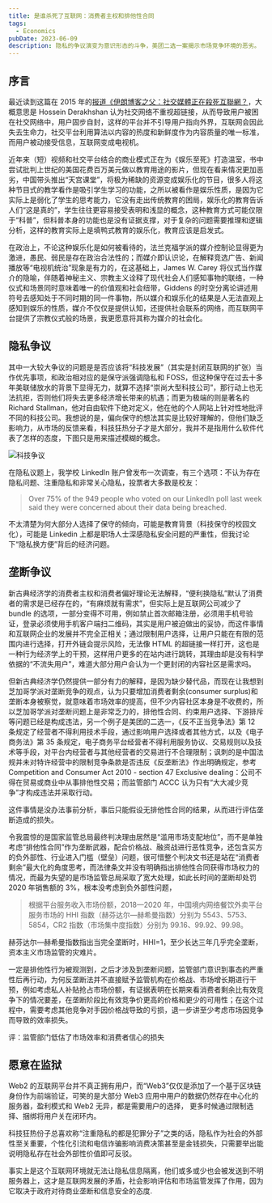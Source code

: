 ```yaml
---
title: 是谁杀死了互联网：消费者主权和排他性合同
tags:
  - Economics
pubDate: 2023-06-09
description: 隐私的争议演变为意识形态的斗争，美团二选一案揭示市场竞争环境的恶劣。
---
```


## 序言

最近读到这篇在 2015 年的[报道《伊朗博客之父：社交媒體正在殺死互聯網？](https://www.hk01.com/article/345?utm_source=01articlecopy&utm_medium=referral)，大概意思是 Hossein Derakhshan 认为社交网络不重视超链接，从而导致用户被困在社交网络中，用户固步自封，这样的平台并不引导用户指向外界，互联网会因此失去生命力，社交平台利用算法以内容的热度和新鲜度作为内容质量的唯一标准，而用户被动接受信息，互联网变成电视机。

近年来（短）视频和社交平台结合的商业模式正在为《娱乐至死》打造温室，书中尝试批判上世纪的美国花费百万美元做以教育用途的影片，但现在看来情况更加恶劣，中国带头推出“天宫课堂”，将极为稀缺的资源变成娱乐化的节目，很多人将这种节目式的教学看作是吸引学生学习的功能，之所以被看作是娱乐性质，是因为它实际上是弱化了学生的思考能力，它没有走出传统教育的困局，娱乐化的教育告诉人们“这是真的”，学生往往更容易接受表明和浅显的概念，这种教育方式可能仅限于“科普”，但科普本身的功能也是没有证据支撑，对于复杂的问题需要推理和逻辑分析，这样的教育实际上是填鸭式教育的娱乐化，教育应该是启发式。

在政治上，不论这种娱乐化是如何被看待的，法兰克福学派的媒介控制论显得更为激进，愚民、弱民是存在政治合法性的；而媒介即认识论，在解释竞选广告、新闻播放等“电视机统治”现象是有力的，在这基础上，James W. Carey 将仪式当作媒介的隐喻，伴随着神秘主义、宗教主义诠释了现代社会人们感知事物的联络，一种仪式和场景同时意味着唯一的价值观和社会纽带，Giddens 的时空分离论讲述用符号去感知处于不同时期的同一件事物，所以媒介和娱乐化的结果是人无法直观上感知到娱乐的性质，媒介不仅仅是提供认知，还提供社会联系的网络，而互联网平台提供了宗教仪式般的场景，我更愿意将其称为媒介的社会化。

## 隐私争议

其中一大较大争议的问题是是否应该将“科技发展”（其实是封闭互联网的扩张）当作优先事项，和政治相对应的是保守派强调隐私和 FOSS，但这种保守在过去十多年美联储放水的背景下显得无力，就算不选择“崇尚大型科技公司”，那行动上也无法抗拒，否则他们将失去更多经济增长带来的机遇；而更为极端的则是著名的 Richard Stallman，他对自由软件下绝对定义，他在他的个人网站上针对性地批评不同的科技公司。我想说的是，偏向保守的想法其实是比较好理解的，但他们缺乏影响力，从市场的反馈来看，科技狂热分子才是大部分，我并不是指用什么软件代表了怎样的态度，下图只是用来描述模糊的概念。

![科技争议](/static/images/Technology-Controversy.png)

在隐私议题上，我学校 LinkedIn 账户曾发布一次调查，有三个选项：不认为存在隐私问题、注重隐私和非常关心隐私，投票者大多数是校友：

> Over 75% of the 949 people who voted on our LinkedIn poll last week said they were concerned about their data being breached.

不太清楚为何大部分人选择了保守的倾向，可能是教育背景（科技保守的校园文化），可能是 Linkedin 上都是职场人士深感隐私安全问题的严重性，但我讨论下“隐私换方便”背后的经济问题。

## 垄断争议

新古典经济学的消费者主权和消费者偏好理论无法解释，“便利换隐私”默认了消费者的需求是已经存在的，“有麻烦就有需求”，但实际上是互联网公司减少了 bundle 的选项，一部分变得不可用，例如禁止首次邮箱注册，必须用手机号验证，登录必须使用手机客户端扫二维码，其实是用户被迫做出的妥协，而这件事情和互联网企业的发展并不完全正相关；通过限制用户选择，让用户只能在有限的范围内进行选择，打开外链会提示风险，无法像 HTML 的超链接一样打开，这也是一种行为经济学上的干预，这样用户更多的在站内进行跳转，其理由却是没有科学依据的“不流失用户”，难道大部分用户会认为一个更封闭的内容社区是需求吗。

但新古典经济学仍然提供一部分有力的解释，是因为缺少替代品，而现在让我想到芝加哥学派对垄断竞争的观点，认为只要增加消费者剩余(consumer surplus)和垄断本身被察觉，就意味着市场效率的提高，但不少内容社区本身是不收费的，所以芝加哥学派对垄断问题上是非常乏力的，排他性合同、约束用户选择、下游排斥等问题已经是构成违法，另一个例子是美团的二选一，《反不正当竞争法》第 12 条规定了经营者不得利用技术手段，通过影响用户选择或者其他方式，以及《电子商务法》第 35 条规定，电子商务平台经营者不得利用服务协议、交易规则以及技术等手段，对平台内经营者与其他经营者的交易进行不合理限制；讽刺的是中国法规并未对特许经营中的限制竞争条款是否违反《反垄断法》作出明确规定，参考 Competition and Consumer Act 2010 - section 47 Exclusive dealing：公司不得在贸易或商业中从事排他性交易；而监管部门 ACCC 认为只有“大大减少竞争”才构成违法并采取行动。

这件事情是没办法事前分析，事后只能假设无排他性合同的结果，从而进行评估垄断造成的损失。

令我震惊的是国家监管总局最终判决理由居然是“滥用市场支配地位”，而不是单独考虑“排他性合同”作为垄断武器，配合价格战、融资战进行恶性竞争，还包含买方的负外部性、行业进入门槛（壁垒）问题，很可惜整个判决文书还是站在“消费者剩余”最大化的角度思考，而法律条文并没有明确指出排他性合同获得市场权力的情况，而最为失望的是市场监管总局采取了宽大处理，如此长时间的垄断却处罚 2020 年销售额的 3%，根本没考虑到负外部性问题，

> 根据平台服务收入市场份额，2018—2020 年，中国境内网络餐饮外卖平台服务市场的 HHI 指数（赫芬达尔—赫希曼指数）分别为 5543、5753、5854，CR2 指数（市场集中度指数）分别为 99.16、99.92、99.98。

赫芬达尔—赫希曼指数指出当完全垄断时，HHI=1，至少长达三年几乎完全垄断，资本主义市场监管的灾难片。

一定是排他性行为被观测到，之后才涉及到垄断问题，监管部门意识到事态的严重性后再行动，为何反垄断法并不直接赋予监管机构在价格战、市场增长期进行干预，例如考虑私人补贴抢占市场份额，有证据表明在长期来看消费者剩余比有效竞争下的情况要差，在垄断阶段比有效竞争价更高的价格和更少的可用性；在这个过程中，需要考虑其他竞争对手因价格战导致的亏损，退一步讲至少考虑市场因竞争而导致的效率损失。

评：监管部门低估了市场效率和消费者信心的损失

## 愿意在监狱

Web2 的互联网平台并不真正拥有用户，而“Web3”仅仅是添加了一个基于区块链身份作为前端验证，可笑的是大部分 Web3 应用中用户的数据仍然存在中心化的服务器，盈利模式和 Web2 无异，都是需要用户的选择， 更多时候通过限制选择、捆绑将用户关在闭环内。

科技狂热份子总喜欢称“注重隐私的都是犯罪分子”之类的话，隐私作为社会的外部性至关重要，个性化引流和电信诈骗影响消费决策甚至是金钱损失，只需要举出能说明隐私存在社会外部性价值即可反驳。

事实上是这个互联网环境就无法让隐私信息隔离，他们或多或少也会被发送到不明服务器上，这才是互联网发展的矛盾，社会影响评估和市场监管发挥了作用，因为它取决于政府对待商业垄断和信息安全的态度.
